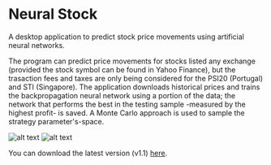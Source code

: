 # Neural Stock
A desktop application to predict stock price movements using artificial neural networks. 

The program can predict price movements for stocks listed any exchange (provided the stock symbol can be found in Yahoo Finance), but the trasaction fees and taxes are only being considered for the PSI20 (Portugal) and STI (Singapore). The application downloads historical prices and trains the backpropagation neural network using a portion of the data; the network that performs the best in the testing sample -measured by the highest profit- is saved. A Monte Carlo approach is used to sample the strategy parameter's-space.

![alt text](http://i.imgur.com/XjoGzsA.png "NeuralStock")
![alt text](http://i.imgur.com/aMj8XO6.png "NeuralStock")

You can download the latest version (v1.1) [here](https://github.com/cesarioalmeida/NeuralStock/releases/download/v1.1/NeuralStock.exe).
